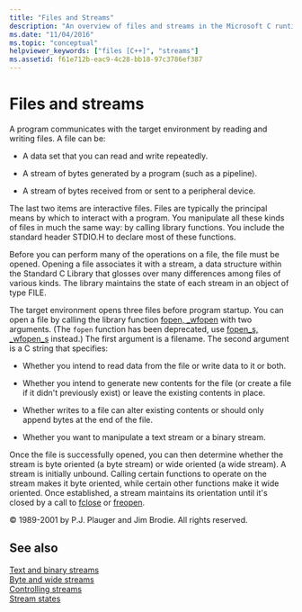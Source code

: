 ```yaml
---
title: "Files and Streams"
description: "An overview of files and streams in the Microsoft C runtime library."
ms.date: "11/04/2016"
ms.topic: "conceptual"
helpviewer_keywords: ["files [C++]", "streams"]
ms.assetid: f61e712b-eac9-4c28-bb18-97c3786ef387
---
```

# Files and streams

A program communicates with the target environment by reading and writing files. A file can be:

- A data set that you can read and write repeatedly.

- A stream of bytes generated by a program (such as a pipeline).

- A stream of bytes received from or sent to a peripheral device.

The last two items are interactive files. Files are typically the principal means by which to interact with a program. You manipulate all these kinds of files in much the same way: by calling library functions. You include the standard header STDIO.H to declare most of these functions.

Before you can perform many of the operations on a file, the file must be opened. Opening a file associates it with a stream, a data structure within the Standard C Library that glosses over many differences among files of various kinds. The library maintains the state of each stream in an object of type FILE.

The target environment opens three files before program startup. You can open a file by calling the library function [fopen, _wfopen](./reference/fopen-wfopen.md) with two arguments. (The `fopen` function has been deprecated, use [fopen_s, _wfopen_s](./reference/fopen-s-wfopen-s.md) instead.) The first argument is a filename. The second argument is a C string that specifies:

- Whether you intend to read data from the file or write data to it or both.

- Whether you intend to generate new contents for the file (or create a file if it didn't previously exist) or leave the existing contents in place.

- Whether writes to a file can alter existing contents or should only append bytes at the end of the file.

- Whether you want to manipulate a text stream or a binary stream.

Once the file is successfully opened, you can then determine whether the stream is byte oriented (a byte stream) or wide oriented (a wide stream). A stream is initially unbound. Calling certain functions to operate on the stream makes it byte oriented, while certain other functions make it wide oriented. Once established, a stream maintains its orientation until it's closed by a call to [fclose](./reference/fclose-fcloseall.md) or [freopen](./reference/freopen-wfreopen.md).

© 1989-2001 by P.J. Plauger and Jim Brodie. All rights reserved.

## See also

[Text and binary streams](./text-and-binary-streams.md)\
[Byte and wide streams](./byte-and-wide-streams.md)\
[Controlling streams](./controlling-streams.md)\
[Stream states](./stream-states.md)
